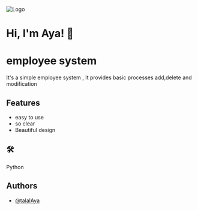 
![Logo](https://th.bing.com/th/id/R.2f6a9d40a287c05adf62e1a1b72878bb?rik=prWAK4SAAmdSvA&pid=ImgRaw&r=0)


# Hi, I'm Aya! 👋


# employee system

It's a simple employee system , It provides basic processes add,delete and modification


## Features

- easy to use
- so clear
- Beautiful design 


## 🛠 
Python


## Authors

- [@talalAya](https://www.github.com/talalAya)

